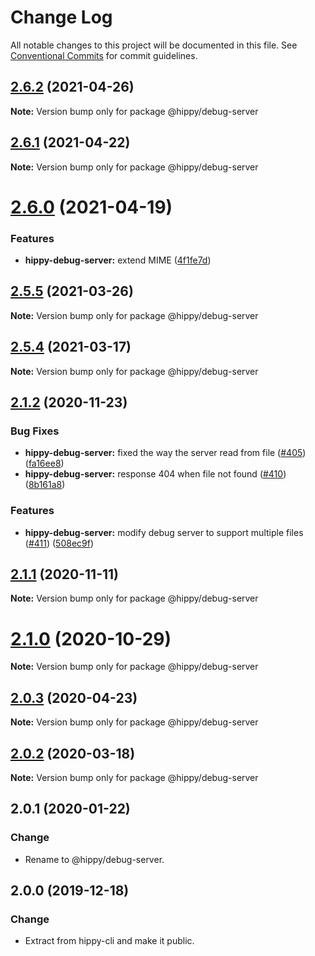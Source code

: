 # Change Log

All notable changes to this project will be documented in this file.
See [Conventional Commits](https://conventionalcommits.org) for commit guidelines.

## [2.6.2](https://github.com/Tencent/Hippy/tree/master/packages/hippy-debug-server/compare/2.6.1...2.6.2) (2021-04-26)

**Note:** Version bump only for package @hippy/debug-server





## [2.6.1](https://github.com/Tencent/Hippy/tree/master/packages/hippy-debug-server/compare/2.6.0...2.6.1) (2021-04-22)

**Note:** Version bump only for package @hippy/debug-server





# [2.6.0](https://github.com/Tencent/Hippy/tree/master/packages/hippy-debug-server/compare/2.5.5...2.6.0) (2021-04-19)


### Features

* **hippy-debug-server:** extend MIME ([4f1fe7d](https://github.com/Tencent/Hippy/tree/master/packages/hippy-debug-server/commit/4f1fe7d6f4a1476b9cd3ccf95412d2e36e54a5a2))





## [2.5.5](https://github.com/Tencent/Hippy/tree/master/packages/hippy-debug-server/compare/2.5.4...2.5.5) (2021-03-26)

**Note:** Version bump only for package @hippy/debug-server





## [2.5.4](https://github.com/Tencent/Hippy/tree/master/packages/hippy-debug-server/compare/2.5.3...2.5.4) (2021-03-17)

**Note:** Version bump only for package @hippy/debug-server





## [2.1.2](https://github.com/Tencent/Hippy/tree/master/packages/hippy-debug-server/compare/2.1.1...2.1.2) (2020-11-23)


### Bug Fixes

* **hippy-debug-server:** fixed the way the server read from file ([#405](https://github.com/Tencent/Hippy/tree/master/packages/hippy-debug-server/issues/405)) ([fa16ee8](https://github.com/Tencent/Hippy/tree/master/packages/hippy-debug-server/commit/fa16ee85a31cfbd05c91e33a8b3f4029a15936ac))
* **hippy-debug-server:** response 404 when file not found ([#410](https://github.com/Tencent/Hippy/tree/master/packages/hippy-debug-server/issues/410)) ([8b161a8](https://github.com/Tencent/Hippy/tree/master/packages/hippy-debug-server/commit/8b161a883d8506015cb7c0f0c41cc4fc2022a89e))


### Features

* **hippy-debug-server:** modify debug server to support multiple files ([#411](https://github.com/Tencent/Hippy/tree/master/packages/hippy-debug-server/issues/411)) ([508ec9f](https://github.com/Tencent/Hippy/tree/master/packages/hippy-debug-server/commit/508ec9f2f11070b1616cf155a330fb538d9c23ff))





## [2.1.1](https://github.com/Tencent/Hippy/tree/master/packages/hippy-debug-server/compare/2.1.0...2.1.1) (2020-11-11)

**Note:** Version bump only for package @hippy/debug-server





# [2.1.0](https://github.com/Tencent/Hippy/tree/master/packages/hippy-debug-server/compare/2.0.3...2.1.0) (2020-10-29)

**Note:** Version bump only for package @hippy/debug-server




## [2.0.3](https://github.com/Tencent/Hippy/tree/master/packages/hippy-debug-server/compare/2.0.2...2.0.3) (2020-04-23)

**Note:** Version bump only for package @hippy/debug-server





## [2.0.2](https://github.com/Tencent/Hippy/tree/master/packages/hippy-debug-server/compare/2.0.1...2.0.2) (2020-03-18)

**Note:** Version bump only for package @hippy/debug-server

## 2.0.1 (2020-01-22)

### Change

* Rename to @hippy/debug-server.

## 2.0.0 (2019-12-18)

### Change

* Extract from hippy-cli and make it public.
